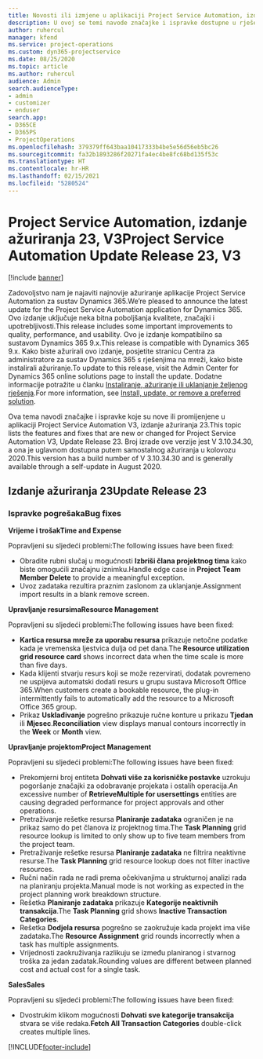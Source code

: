 ```yaml
---
title: Novosti ili izmjene u aplikaciji Project Service Automation, izdanje ažuriranja 23, V3
description: U ovoj se temi navode značajke i ispravke dostupne u rješenju Project Service Automation, izdanje ažuriranja 23, V3.
author: ruhercul
manager: kfend
ms.service: project-operations
ms.custom: dyn365-projectservice
ms.date: 08/25/2020
ms.topic: article
ms.author: ruhercul
audience: Admin
search.audienceType:
- admin
- customizer
- enduser
search.app:
- D365CE
- D365PS
- ProjectOperations
ms.openlocfilehash: 379379ff643baa10417333b4be5e56d56eb5bc26
ms.sourcegitcommit: fa32b1893286f20271fa4ec4be8fc68bd135f53c
ms.translationtype: HT
ms.contentlocale: hr-HR
ms.lasthandoff: 02/15/2021
ms.locfileid: "5280524"
---
```

# <a name="project-service-automation-update-release-23-v3"></a><span data-ttu-id="44f40-103">Project Service Automation, izdanje ažuriranja 23, V3</span><span class="sxs-lookup"><span data-stu-id="44f40-103">Project Service Automation Update Release 23, V3</span></span>

[!include [banner](../includes/psa-now-project-operations.md)]

<span data-ttu-id="44f40-104">Zadovoljstvo nam je najaviti najnovije ažuriranje aplikacije Project Service Automation za sustav Dynamics 365.</span><span class="sxs-lookup"><span data-stu-id="44f40-104">We’re pleased to announce the latest update for the Project Service Automation application for Dynamics 365.</span></span> <span data-ttu-id="44f40-105">Ovo izdanje uključuje neka bitna poboljšanja kvalitete, značajki i upotrebljivosti.</span><span class="sxs-lookup"><span data-stu-id="44f40-105">This release includes some important improvements to quality, performance, and usability.</span></span> <span data-ttu-id="44f40-106">Ovo je izdanje kompatibilno sa sustavom Dynamics 365 9.x.</span><span class="sxs-lookup"><span data-stu-id="44f40-106">This release is compatible with Dynamics 365 9.x.</span></span> <span data-ttu-id="44f40-107">Kako biste ažurirali ovo izdanje, posjetite stranicu Centra za administratore za sustav Dynamics 365 s rješenjima na mreži, kako biste instalirali ažuriranje.</span><span class="sxs-lookup"><span data-stu-id="44f40-107">To update to this release, visit the Admin Center for Dynamics 365 online solutions page to install the update.</span></span> <span data-ttu-id="44f40-108">Dodatne informacije potražite u članku [Instaliranje, ažuriranje ili uklanjanje željenog rješenja](https://docs.microsoft.com/power-platform/admin/install-remove-preferred-solution).</span><span class="sxs-lookup"><span data-stu-id="44f40-108">For more information, see [Install, update, or remove a preferred solution](https://docs.microsoft.com/power-platform/admin/install-remove-preferred-solution).</span></span>

<span data-ttu-id="44f40-109">Ova tema navodi značajke i ispravke koje su nove ili promijenjene u aplikaciji Project Service Automation V3, izdanje ažuriranja 23.</span><span class="sxs-lookup"><span data-stu-id="44f40-109">This topic lists the features and fixes that are new or changed for Project Service Automation V3, Update Release 23.</span></span> <span data-ttu-id="44f40-110">Broj izrade ove verzije jest V 3.10.34.30, a ona je uglavnom dostupna putem samostalnog ažuriranja u kolovozu 2020.</span><span class="sxs-lookup"><span data-stu-id="44f40-110">This version has a build number of V 3.10.34.30 and is generally available through a self-update in August 2020.</span></span>

## <a name="update-release-23"></a><span data-ttu-id="44f40-111">Izdanje ažuriranja 23</span><span class="sxs-lookup"><span data-stu-id="44f40-111">Update Release 23</span></span>

### <a name="bug-fixes"></a><span data-ttu-id="44f40-112">Ispravke pogrešaka</span><span class="sxs-lookup"><span data-stu-id="44f40-112">Bug fixes</span></span>

<span data-ttu-id="44f40-113">**Vrijeme i trošak**</span><span class="sxs-lookup"><span data-stu-id="44f40-113">**Time and Expense**</span></span>

<span data-ttu-id="44f40-114">Popravljeni su sljedeći problemi:</span><span class="sxs-lookup"><span data-stu-id="44f40-114">The following issues have been fixed:</span></span>
- <span data-ttu-id="44f40-115">Obradite rubni slučaj u mogućnosti **Izbriši člana projektnog tima** kako biste omogućili značajnu iznimku.</span><span class="sxs-lookup"><span data-stu-id="44f40-115">Handle edge case in **Project Team Member Delete** to provide a meaningful exception.</span></span>
- <span data-ttu-id="44f40-116">Uvoz zadataka rezultira praznim zaslonom za uklanjanje.</span><span class="sxs-lookup"><span data-stu-id="44f40-116">Assignment import results in a blank remove screen.</span></span>

<span data-ttu-id="44f40-117">**Upravljanje resursima**</span><span class="sxs-lookup"><span data-stu-id="44f40-117">**Resource Management**</span></span>

<span data-ttu-id="44f40-118">Popravljeni su sljedeći problemi:</span><span class="sxs-lookup"><span data-stu-id="44f40-118">The following issues have been fixed:</span></span>

- <span data-ttu-id="44f40-119">**Kartica resursa mreže za uporabu resursa** prikazuje netočne podatke kada je vremenska ljestvica dulja od pet dana.</span><span class="sxs-lookup"><span data-stu-id="44f40-119">The **Resource utilization grid resource card** shows incorrect data when the time scale is more than five days.</span></span>
- <span data-ttu-id="44f40-120">Kada klijenti stvarju resurs koji se može rezervirati, dodatak povremeno ne uspijeva automatski dodati resurs u grupu sustava Microsoft Office 365.</span><span class="sxs-lookup"><span data-stu-id="44f40-120">When customers create a bookable resource, the plug-in intermittently fails to automatically add the resource to a Microsoft Office 365 group.</span></span>
- <span data-ttu-id="44f40-121">Prikaz **Usklađivanje** pogrešno prikazuje ručne konture u prikazu **Tjedan** ili **Mjesec**.</span><span class="sxs-lookup"><span data-stu-id="44f40-121">**Reconciliation** view displays manual contours incorrectly in the **Week** or **Month** view.</span></span>

<span data-ttu-id="44f40-122">**Upravljanje projektom**</span><span class="sxs-lookup"><span data-stu-id="44f40-122">**Project Management**</span></span>

<span data-ttu-id="44f40-123">Popravljeni su sljedeći problemi:</span><span class="sxs-lookup"><span data-stu-id="44f40-123">The following issues have been fixed:</span></span>

- <span data-ttu-id="44f40-124">Prekomjerni broj entiteta **Dohvati više za korisničke postavke** uzrokuju pogoršanje značajki za odobravanje projekata i ostalih operacija.</span><span class="sxs-lookup"><span data-stu-id="44f40-124">An excessive number of **RetrieveMultiple for usersettings** entities are causing degraded performance for project approvals and other operations.</span></span>
- <span data-ttu-id="44f40-125">Pretraživanje rešetke resursa **Planiranje zadataka** ograničen je na prikaz samo do pet članova iz projektnog tima.</span><span class="sxs-lookup"><span data-stu-id="44f40-125">The **Task Planning** grid resource lookup is limited to only show up to five team members from the project team.</span></span> 
- <span data-ttu-id="44f40-126">Pretraživanje rešetke resursa **Planiranje zadataka** ne filtrira neaktivne resurse.</span><span class="sxs-lookup"><span data-stu-id="44f40-126">The **Task Planning** grid resource lookup does not filter inactive resources.</span></span>
- <span data-ttu-id="44f40-127">Ručni način rada ne radi prema očekivanjima u strukturnoj analizi rada na planiranju projekta.</span><span class="sxs-lookup"><span data-stu-id="44f40-127">Manual mode is not working as expected in the project planning work breakdown structure.</span></span>
- <span data-ttu-id="44f40-128">Rešetka **Planiranje zadataka** prikazuje **Kategorije neaktivnih transakcija**.</span><span class="sxs-lookup"><span data-stu-id="44f40-128">The **Task Planning** grid shows **Inactive Transaction Categories**.</span></span>
- <span data-ttu-id="44f40-129">Rešetka **Dodjela resursa** pogrešno se zaokružuje kada projekt ima više zadataka.</span><span class="sxs-lookup"><span data-stu-id="44f40-129">The **Resource Assignment** grid rounds incorrectly when a task has multiple assignments.</span></span>
- <span data-ttu-id="44f40-130">Vrijednosti zaokruživanja razlikuju se između planiranog i stvarnog troška za jedan zadatak.</span><span class="sxs-lookup"><span data-stu-id="44f40-130">Rounding values are different between planned cost and actual cost for a single task.</span></span>

<span data-ttu-id="44f40-131">**Sales**</span><span class="sxs-lookup"><span data-stu-id="44f40-131">**Sales**</span></span>

<span data-ttu-id="44f40-132">Popravljeni su sljedeći problemi:</span><span class="sxs-lookup"><span data-stu-id="44f40-132">The following issues have been fixed:</span></span>

- <span data-ttu-id="44f40-133">Dvostrukim klikom mogućnosti **Dohvati sve kategorije transakcija** stvara se više redaka.</span><span class="sxs-lookup"><span data-stu-id="44f40-133">**Fetch All Transaction Categories** double-click creates multiple lines.</span></span>


[!INCLUDE[footer-include](../includes/footer-banner.md)]
